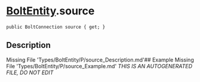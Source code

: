 # [BoltEntity](Types/BoltEntity.md).source
`public BoltConnection source { get; }`
## Description
Missing File 'Types/BoltEntity/P/source_Description.md'## Example
Missing File 'Types/BoltEntity/P/source_Example.md'
*THIS IS AN AUTOGENERATED FILE, DO NOT EDIT*
